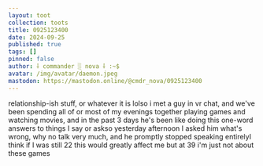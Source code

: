 ```yaml
---
layout: toot
collection: toots
title: 0925123400
date: 2024-09-25
published: true
tags: []
pinned: false
author: ⸸ commander ░ nova ⸸ :~$
avatar: /img/avatar/daemon.jpeg
mastodon: https://mastodon.online/@cmdr_nova/0925123400
---
```


relationship-ish stuff, or whatever it is lolso i met a guy in vr chat, and we've been spending all of or most of my evenings together playing games and watching movies, and in the past 3 days he's been like doing this one-word answers to things I say or askso yesterday afternoon I asked him what's wrong, why no talk very much, and he promptly stopped speaking entirelyI think if I was still 22 this would greatly affect me but at 39 i'm just not about these games
